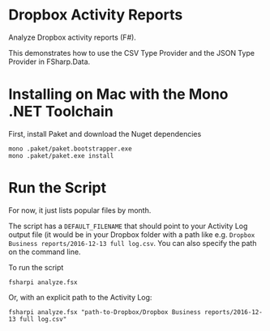 # Dropbox Activity Reports
Analyze Dropbox activity reports (F#).

This demonstrates how to use the CSV Type Provider and the JSON Type
Provider in FSharp.Data.

# Installing on Mac with the Mono .NET Toolchain

First, install Paket and download the Nuget dependencies

    mono .paket/paket.bootstrapper.exe
    mono .paket/paket.exe install


# Run the Script

For now, it just lists popular files by month.

The script has a `DEFAULT_FILENAME` that should point to your 
Activity Log output file (it would be in your Dropbox folder with a path like e.g.
`Dropbox Business reports/2016-12-13 full log.csv`.
You can also specify the path on the command line.

To run the script

    fsharpi analyze.fsx
	
Or, with an explicit path to the Activity Log:

    fsharpi analyze.fsx "path-to-Dropbox/Dropbox Business reports/2016-12-13 full log.csv"



